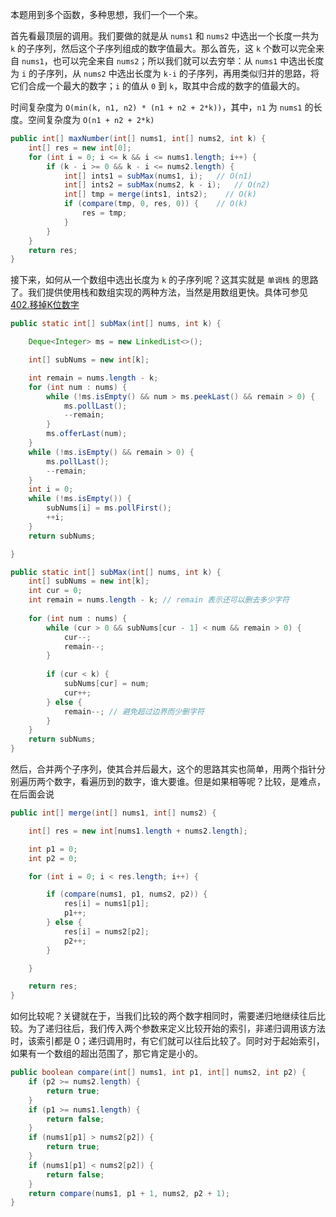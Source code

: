 本题用到多个函数，多种思想，我们一个一个来。

首先看最顶层的调用。我们要做的就是从 `nums1` 和 `nums2` 中选出一个长度一共为 `k` 的子序列，然后这个子序列组成的数字值最大。那么首先，这 `k` 个数可以完全来自 `nums1`，也可以完全来自 `nums2`；所以我们就可以去穷举：从 `nums1` 中选出长度为 `i` 的子序列，从 `nums2` 中选出长度为 `k-i` 的子序列，再用类似归并的思路，将它们合成一个最大的数字；`i` 的值从 `0` 到 `k`，取其中合成的数字的值最大的。

时间复杂度为 `O(min(k, n1, n2) * (n1 + n2 + 2*k))`，其中，`n1` 为 `nums1` 的长度。空间复杂度为 `O(n1 + n2 + 2*k)`

```java
public int[] maxNumber(int[] nums1, int[] nums2, int k) {
    int[] res = new int[0];
    for (int i = 0; i <= k && i <= nums1.length; i++) {
        if (k - i >= 0 && k - i <= nums2.length) {
            int[] ints1 = subMax(nums1, i);   // O(n1)
            int[] ints2 = subMax(nums2, k - i);   // O(n2)
            int[] tmp = merge(ints1, ints2);    // O(k)
            if (compare(tmp, 0, res, 0)) {    // O(k)
                res = tmp;
            }
        }
    }
    return res;
}
```

接下来，如何从一个数组中选出长度为 `k` 的子序列呢？这其实就是 `单调栈` 的思路了。我们提供使用栈和数组实现的两种方法，当然是用数组更快。具体可参见 [402.移掉K位数字](https://github.com/HUST-WZY/AlgsWithRiceWine/blob/main/Stack/MonotonicStack%EF%BC%88%E5%8D%95%E8%B0%83%E6%A0%88%EF%BC%89/402.%20%E7%A7%BB%E6%8E%89K%E4%BD%8D%E6%95%B0%E5%AD%97.md)
```java
public static int[] subMax(int[] nums, int k) {

    Deque<Integer> ms = new LinkedList<>();

    int[] subNums = new int[k];

    int remain = nums.length - k;
    for (int num : nums) {
        while (!ms.isEmpty() && num > ms.peekLast() && remain > 0) {
            ms.pollLast();
            --remain;
        }
        ms.offerLast(num);
    }
    while (!ms.isEmpty() && remain > 0) {
        ms.pollLast();
        --remain;
    }
    int i = 0;
    while (!ms.isEmpty()) {
        subNums[i] = ms.pollFirst();
        ++i;
    }
    return subNums;

}
```
```java
public static int[] subMax(int[] nums, int k) {
    int[] subNums = new int[k];
    int cur = 0;
    int remain = nums.length - k; // remain 表示还可以删去多少字符
    
    for (int num : nums) {
        while (cur > 0 && subNums[cur - 1] < num && remain > 0) {
            cur--;
            remain--;
        }
        
        if (cur < k) {
            subNums[cur] = num;
            cur++;
        } else {
            remain--; // 避免超过边界而少删字符
        }
    }
    return subNums;
}
```

然后，合并两个子序列，使其合并后最大，这个的思路其实也简单，用两个指针分别遍历两个数字，看遍历到的数字，谁大要谁。但是如果相等呢？比较，是难点，在后面会说
```java
public int[] merge(int[] nums1, int[] nums2) {

    int[] res = new int[nums1.length + nums2.length];

    int p1 = 0;
    int p2 = 0;

    for (int i = 0; i < res.length; i++) {

        if (compare(nums1, p1, nums2, p2)) {
            res[i] = nums1[p1];
            p1++;
        } else {
            res[i] = nums2[p2];
            p2++;
        }

    }

    return res;
}
```

如何比较呢？关键就在于，当我们比较的两个数字相同时，需要递归地继续往后比较。为了递归往后，我们传入两个参数来定义比较开始的索引，非递归调用该方法时，该索引都是 0；递归调用时，有它们就可以往后比较了。同时对于起始索引，如果有一个数组的超出范围了，那它肯定是小的。
```java
public boolean compare(int[] nums1, int p1, int[] nums2, int p2) {
    if (p2 >= nums2.length) {
        return true;
    }
    if (p1 >= nums1.length) {
        return false;
    }
    if (nums1[p1] > nums2[p2]) {
        return true;
    }
    if (nums1[p1] < nums2[p2]) {
        return false;
    }
    return compare(nums1, p1 + 1, nums2, p2 + 1);
}
```
